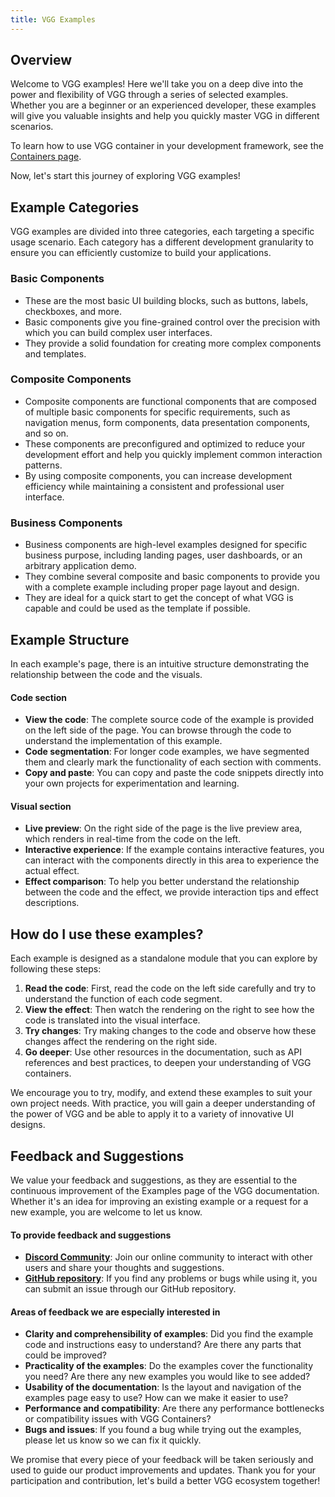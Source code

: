 ```yaml
---
title: VGG Examples
---
```


## Overview


Welcome to VGG examples! Here we'll take you on a deep dive into the power and flexibility of VGG through a series of selected examples. Whether you are a beginner or an experienced developer, these examples will give you valuable insights and help you quickly master VGG in different scenarios.

To learn how to use VGG container in your development framework, see the [Containers page](https://docs.verygoodgraphics.com/containers/overview).

Now, let's start this journey of exploring VGG examples!


## Example Categories

VGG examples are divided into three categories, each targeting a specific usage scenario. Each category has a different development granularity to ensure you can efficiently customize to build your applications.

### Basic Components

- These are the most basic UI building blocks, such as buttons, labels, checkboxes, and more.
- Basic components give you fine-grained control over the precision with which you can build complex user interfaces.
- They provide a solid foundation for creating more complex components and templates.

### Composite Components

- Composite components are functional components that are composed of multiple basic components for specific requirements, such as navigation menus, form components, data presentation components, and so on.
- These components are preconfigured and optimized to reduce your development effort and help you quickly implement common interaction patterns.
- By using composite components, you can increase development efficiency while maintaining a consistent and professional user interface.

### Business Components

- Business components are high-level examples designed for specific business purpose, including landing pages, user dashboards, or an arbitrary application demo.
- They combine several composite and basic components to provide you with a complete example including proper page layout and design.
- They are ideal for a quick start to get the concept of what VGG is capable and could be used as the template if possible.



## Example Structure

In each example's page, there is an intuitive structure demonstrating the relationship between the code and the visuals.

#### Code section

- **View the code**: The complete source code of the example is provided on the left side of the page. You can browse through the code to understand the implementation of this example.
- **Code segmentation**: For longer code examples, we have segmented them and clearly mark the functionality of each section with comments.
- **Copy and paste**: You can copy and paste the code snippets directly into your own projects for experimentation and learning.

#### Visual section

- **Live preview**: On the right side of the page is the live preview area, which renders in real-time from the code on the left.
- **Interactive experience**: If the example contains interactive features, you can interact with the components directly in this area to experience the actual effect.
- **Effect comparison**: To help you better understand the relationship between the code and the effect, we provide interaction tips and effect descriptions.

## How do I use these examples?

Each example is designed as a standalone module that you can explore by following these steps:

1. **Read the code**: First, read the code on the left side carefully and try to understand the function of each code segment.
2. **View the effect**: Then watch the rendering on the right to see how the code is translated into the visual interface.
3. **Try changes**: Try making changes to the code and observe how these changes affect the rendering on the right side.
4. **Go deeper**: Use other resources in the documentation, such as API references and best practices, to deepen your understanding of VGG containers.

We encourage you to try, modify, and extend these examples to suit your own project needs. With practice, you will gain a deeper understanding of the power of VGG and be able to apply it to a variety of innovative UI designs.

## Feedback and Suggestions

We value your feedback and suggestions, as they are essential to the continuous improvement of the Examples page of the VGG documentation. Whether it's an idea for improving an existing example or a request for a new example, you are welcome to let us know.

#### To provide feedback and suggestions

- **[Discord Community](https://discord.gg/89fFapjfgM)**: Join our online community to interact with other users and share your thoughts and suggestions.
- **[GitHub repository](https://github.com/verygoodgraphics/vgg_docs/tree/main/docs/examples)**: If you find any problems or bugs while using it, you can submit an issue through our GitHub repository.


#### Areas of feedback we are especially interested in

- **Clarity and comprehensibility of examples**: Did you find the example code and instructions easy to understand? Are there any parts that could be improved?
- **Practicality of the examples**: Do the examples cover the functionality you need? Are there any new examples you would like to see added?
- **Usability of the documentation**: Is the layout and navigation of the examples page easy to use? How can we make it easier to use?
- **Performance and compatibility**: Are there any performance bottlenecks or compatibility issues with VGG Containers?
- **Bugs and issues**: If you found a bug while trying out the examples, please let us know so we can fix it quickly.

We promise that every piece of your feedback will be taken seriously and used to guide our product improvements and updates. Thank you for your participation and contribution, let's build a better VGG ecosystem together!

